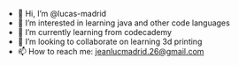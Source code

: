 - 👋 Hi, I’m @lucas-madrid
- 👀 I’m interested in learning java and other code languages
- 🌱 I’m currently learning from codecademy
- 💞️ I’m looking to collaborate on learning 3d printing
- 📫 How to reach me: jeanlucmadrid.26@gmail.com

<!---
lucas-madrid/lucas-madrid is a ✨ special ✨ repository because its `README.md` (this file) appears on your GitHub profile.
You can click the Preview link to take a look at your changes.
--->
